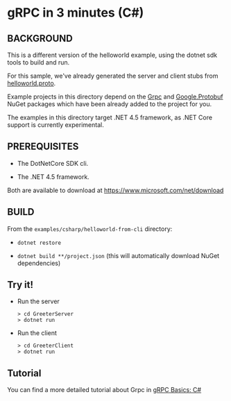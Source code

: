 gRPC in 3 minutes (C#)
========================

BACKGROUND
-------------
This is a different version of the helloworld example, using the dotnet sdk
tools to build and run.

For this sample, we've already generated the server and client stubs from [helloworld.proto][].

Example projects in this directory depend on the [Grpc](https://www.nuget.org/packages/Grpc/)
and [Google.Protobuf](https://www.nuget.org/packages/Google.Protobuf/) NuGet packages
which have been already added to the project for you.

The examples in this directory target .NET 4.5 framework, as .NET Core support is
currently experimental.

PREREQUISITES
-------------

- The DotNetCore SDK cli.

- The .NET 4.5 framework.

Both are available to download at https://www.microsoft.com/net/download

BUILD
-------

From the `examples/csharp/helloworld-from-cli` directory:

- `dotnet restore`

- `dotnet build **/project.json` (this will automatically download NuGet dependencies)

Try it!
-------

- Run the server

  ```
  > cd GreeterServer
  > dotnet run
  ```

- Run the client

  ```
  > cd GreeterClient
  > dotnet run
  ```

Tutorial
--------

You can find a more detailed tutorial about Grpc in [gRPC Basics: C#][]

[helloworld.proto]:../../protos/helloworld.proto
[gRPC Basics: C#]:http://www.grpc.io/docs/tutorials/basic/csharp.html
